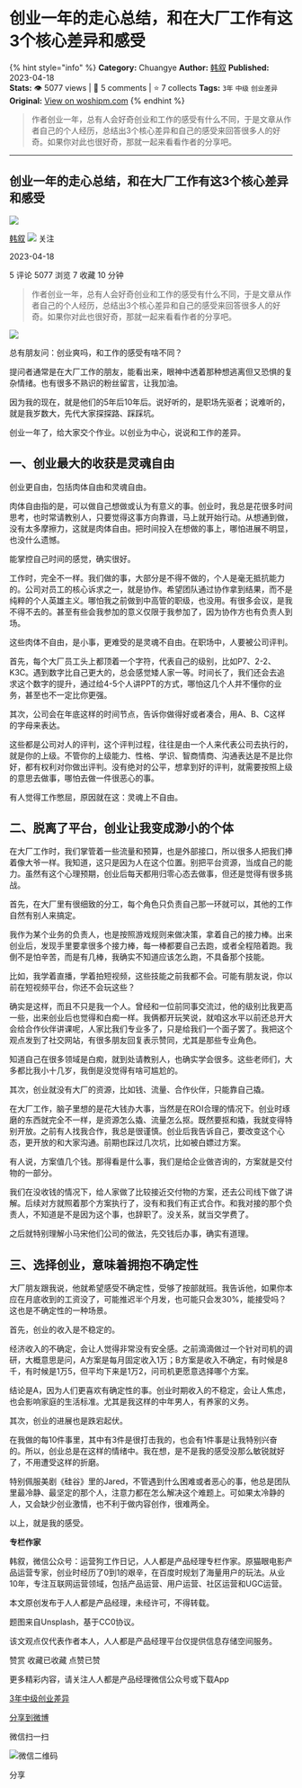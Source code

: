# 创业一年的走心总结，和在大厂工作有这3个核心差异和感受
{% hint style="info" %}
**Category:** Chuangye
**Author:** [韩叙](https://www.woshipm.com/u/57956)
**Published:** 2023-04-18  
**Stats:** 👁️ 5077 views | 💬 5 comments | ⭐ 7 collects
**Tags:** `3年` `中级` `创业差异`
**Original:** [View on woshipm.com](https://www.woshipm.com/chuangye/5808796.html)
{% endhint %}
> 作者创业一年，总有人会好奇创业和工作的感受有什么不同，于是文章从作者自己的个人经历，总结出3个核心差异和自己的感受来回答很多人的好奇。如果你对此也很好奇，那就一起来看看作者的分享吧。

---

## 创业一年的走心总结，和在大厂工作有这3个核心差异和感受

[![](https://image.woshipm.com/wp-files/2015/11/IMG_0437.jpg!/both/72x72)](https://www.woshipm.com/u/57956)

[韩叙](https://www.woshipm.com/u/57956) ![](https://static.woshipm.com/tag/1121_1@2x.png) 关注

2023-04-18

5 评论 5077 浏览 7 收藏 10 分钟

> 作者创业一年，总有人会好奇创业和工作的感受有什么不同，于是文章从作者自己的个人经历，总结出3个核心差异和自己的感受来回答很多人的好奇。如果你对此也很好奇，那就一起来看看作者的分享吧。

![](https://image.woshipm.com/2023/04/17/cc6dea64-dcf5-11ed-8851-00163e0b5ff3.png)

总有朋友问：创业爽吗，和工作的感受有啥不同？

提问者通常是在大厂工作的朋友，能看出来，眼神中透着那种想逃离但又恐惧的复杂情绪。也有很多不熟识的粉丝留言，让我加油。

因为我的现在，就是他们的5年后10年后。说好听的，是职场先驱者；说难听的，就是我岁数大，先代大家探探路、踩踩坑。

创业一年了，给大家交个作业。以创业为中心，说说和工作的差异。

## 一、创业最大的收获是灵魂自由

创业更自由，包括肉体自由和灵魂自由。

肉体自由指的是，可以做自己想做或认为有意义的事。创业时，我总是花很多时间思考，也时常请教别人，只要觉得这事方向靠谱，马上就开始行动。从想通到做，没有太多摩擦力，这就是肉体自由。把时间投入在想做的事上，哪怕进展不明显，也没什么遗憾。

能掌控自己时间的感觉，确实很好。

工作时，完全不一样。我们做的事，大部分是不得不做的，个人是毫无抵抗能力的。公司对员工的核心诉求之一，就是协作。希望团队通过协作拿到结果，而不是纯粹的个人英雄主义。哪怕我之前做到中高管的职级，也没用。有很多会议，是我不得不去的。甚至有些会我参加的意义仅限于我参加了，因为协作方也有负责人到场。

这些肉体不自由，是小事，更难受的是灵魂不自由。在职场中，人要被公司评判。

首先，每个大厂员工头上都顶着一个字符，代表自己的级别，比如P7、2-2、K3C。遇到数字比自己更大的，总会感觉矮人家一等。时间长了，我们还会去追求这个数字的提升，通过给4-5个人讲PPT的方式，哪怕这几个人并不懂你的业务，甚至也不一定比你更强。

其次，公司会在年底这样的时间节点，告诉你做得好或者凑合，用A、B、C这样的字母来表达。

这些都是公司对人的评判，这个评判过程，往往是由一个人来代表公司去执行的，就是你的上级。不管你的上级能力、性格、学识、智商情商、沟通表达是不是比你好，都有权利对你做出评判。没有绝对的公平，想拿到好的评判，就需要按照上级的意思去做事，哪怕去做一件很恶心的事。

有人觉得工作憋屈，原因就在这：灵魂上不自由。

## 二、脱离了平台，创业让我变成渺小的个体

在大厂工作时，我们掌管着一些流量和预算，也是外部接口，所以很多人把我们捧着像大爷一样。我知道，这只是因为人在这个位置。别把平台资源，当成自己的能力。虽然有这个心理预期，创业后每天都用归零心态去做事，但还是觉得有很多挑战。

首先，在大厂里有很细致的分工，每个角色只负责自己那一环就可以，其他的工作自然有别人来搞定。

我作为某个业务的负责人，也是按照游戏规则来做决策，拿着自己的接力棒。出来创业后，发现手里要拿很多个接力棒，每一棒都要自己去跑，或者全程陪着跑。我倒不是怕辛苦，而是有几棒，我确实不知道应该怎么跑，不具备那个技能。

比如，我学着直播，学着拍短视频，这些技能之前我都不会。可能有朋友说，你以前在短视频平台，你还不会玩这些？

确实是这样，而且不只是我一个人。曾经和一位前同事交流过，他的级别比我更高一些，出来创业后也觉得和白痴一样。我俩都开玩笑说，就咱这水平以前还总开大会给合作伙伴讲课呢，人家比我们专业多了，只是给我们一个面子罢了。我把这个观点发到了社交网站，有很多朋友回复表示赞同，尤其是那些专业角色。

知道自己在很多领域是白痴，就到处请教别人，也确实学会很多。这些老师们，大多都比我小十几岁，我倒是没觉得有啥可尴尬的。

其次，创业就没有大厂的资源，比如钱、流量、合作伙伴，只能靠自己撬。

在大厂工作，脑子里想的是花大钱办大事，当然是在ROI合理的情况下。创业时琢磨的东西就完全不一样，是资源怎么撬、流量怎么抠。既然要抠和撬，我就变得特别开放。之前有人找我合作，我总是很谨慎。创业后我告诉自己，要改变这个心态，更开放的和大家沟通。前期也踩过几次坑，比如被白嫖过方案。

有人说，方案值几个钱。那得看是什么事，我们是给企业做咨询的，方案就是交付物的一部分。

我们在没收钱的情况下，给人家做了比较接近交付物的方案，还去公司线下做了讲解。后续对方就照着那个方案执行了，没有和我们有正式合作。和我对接的那个负责人，不知道是不是因为这个事，也辞职了。没关系，就当交学费了。

之后就特别理解小马宋他们公司的做法，先交钱后办事，确实有道理。

## 三、选择创业，意味着拥抱不确定性

大厂朋友跟我说，他就希望感受不确定性，受够了按部就班。我告诉他，如果你本应在月底收到的工资没了，可能推迟半个月发，也可能只会发30%，能接受吗？这也是不确定性的一种场景。

首先，创业的收入是不稳定的。

经济收入的不确定，会让人觉得非常没有安全感。之前滴滴做过一个针对司机的调研，大概意思是问，A方案是每月固定收入1万；B方案是收入不确定，有时候是8千，有时候是1万5，但平均下来是1万2，问司机更愿意选择哪个方案。

结论是A，因为人们更喜欢有确定性的事。创业时期收入的不稳定，会让人焦虑，也会影响家庭的生活标准。尤其是我这样的中年男人，有养家的义务。

其次，创业的进展也是跌宕起伏。

在我做的每10件事里，其中有3件是很打击我的，也会有1件事是让我特别兴奋的。所以，创业总是在这样的情绪中。我在想，是不是我的感受没那么敏锐就好了，不用遭受这样的折磨。

特别佩服美剧《硅谷》里的Jared，不管遇到什么困难或者恶心的事，他总是团队里最冷静、最坚定的那个人，注意力都在怎么解决这个难题上。可如果太冷静的人，又会缺少创业激情，也不利于做内容创作，很难两全。

以上，就是我的感受。

**专栏作家**

韩叙，微信公众号：运营狗工作日记，人人都是产品经理专栏作家。原猫眼电影产品运营专家，创业时经历了0到1的艰辛，在百度时规划了海量用户的玩法。从业10年，专注互联网运营领域，包括产品运营、用户运营、社区运营和UGC运营。

本文原创发布于人人都是产品经理，未经许可，不得转载。

题图来自Unsplash，基于CC0协议。

该文观点仅代表作者本人，人人都是产品经理平台仅提供信息存储空间服务。

赞赏 收藏已收藏 点赞已赞

更多精彩内容，请关注人人都是产品经理微信公众号或下载App

[3年](https://www.woshipm.com/tag/3%e5%b9%b4)[中级](https://www.woshipm.com/tag/%e4%b8%ad%e7%ba%a7)[创业差异](https://www.woshipm.com/tag/%e5%88%9b%e4%b8%9a%e5%b7%ae%e5%bc%82)

[分享到微博](https://service.weibo.com/share/share.php?appkey=2775287854&title=创业一年的走心总结，和在大厂工作有这3个核心差异和感受&url=https://www.woshipm.com/chuangye/5808796.html&pic=https://image.woshipm.com/2023/04/17/cc6dea64-dcf5-11ed-8851-00163e0b5ff3.png)

微信扫一扫

![微信二维码](https://api.pwmqr.com/qrcode/create/?url=https://www.woshipm.com/chuangye/5808796.html)

分享